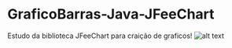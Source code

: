 # GraficoBarras-Java-JFeeChart
Estudo da biblioteca JFeeChart para craição de graficos!
![alt text](https://github.com/Mauricio-Baron-Br/GraficoBarras-Java-JFeeChart.git/grafico.png)
